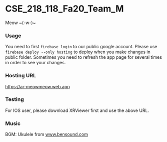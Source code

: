 # CSE_218_118_Fa20_Team_M
Meow ~(-w-)~

### Usage
You need to first `firebase login` to our public google account.
Please use `firebase deploy --only hosting` to deploy when you make changes in
public folder. Sometimes you need to refresh the app page for several times in
order to see your changes.

### Hosting URL
https://ar-meowmeow.web.app

### Testing
For IOS user, please download XRViewer first and use the above URL.

### Music
BGM: Ukulele from www.bensound.com